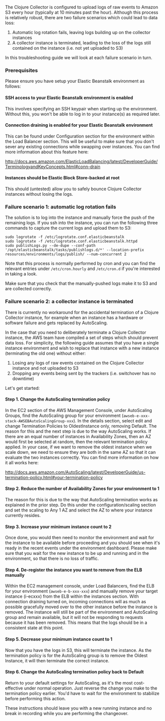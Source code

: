 The Clojure Collector is configured to upload logs of raw events to Amazon S3 every hour (typically at 10 minutes past the hour). Although this process is relatively robust, there are two failure scenarios which could lead to data loss:

1. Automatic log rotation fails, leaving logs building up on the collector instances
2. A collector instance is terminated, leading to the loss of the logs still contained on the instance (i.e. not yet uploaded to S3)

In this troubleshooting guide we will look at each failure scenario in turn.

### Prerequisites

Please ensure you have setup your Elastic Beanstalk environment as follows:

#### SSH access to your Elastic Beanstalk environment is enabled

This involves specifying an SSH keypair when starting up the environment. Without this, you won't be able to log in to your instance(s) as required later.

#### Connection draining is enabled for your Elastic Beanstalk environment

This can be found under Configuration section for the environment within the Load Balancer section. This will be useful to make sure that you don't sever any existing connections while swapping over instances. You can find more information about this feature here:

http://docs.aws.amazon.com/ElasticLoadBalancing/latest/DeveloperGuide/TerminologyandKeyConcepts.html#conn-drain

#### Instances should be Elastic Block Store-backed at root

This should (untested) allow you to safely bounce Clojure Collector instances without losing the logs.

### Failure scenario 1: automatic log rotation fails

The solution is to log into the instance and manually force the push of the remaining logs. If you ssh into the instance, you can run the following three commands to capture the current logs and upload them to S3:

```
sudo logrotate -f /etc/logrotate.conf.elasticbeanstalk
sudo logrotate -f /etc/logrotate.conf.elasticbeanstalk.httpd
sudo publishLogs.py --de-dupe --conf-path '/opt/elasticbeanstalk/tasks/publishlogs.d/*' --location-prefix resources/environments/logs/publish/ --num-concurrent 2
```

Note that this process is normally performed by cron and you can find the relevant entries under `/etc/cron.hourly` and `/etc/cron.d` if you're interested in taking a look.

Make sure that you check that the manually-pushed logs make it to S3 and are collected correctly.

### Failure scenario 2: a collector instance is terminated

There is currently no workaround for the accidental termination of a Clojure Collector instance, for example when an instance has a hardware or software failure and gets replaced by AutoScaling.

In the case that you need to deliberately terminate a Clojure Collector instance, the AWS team have compiled a set of steps which should prevent data loss. For simplicity, the following guide assumes that you have a single instance environment and wish to replace that instance with a new instance (terminating the old one) without either:

1. Losing any logs of raw events contained on the Clojure Collector instance and not uploaded to S3
2. Dropping any events being sent by the trackers (i.e. switchover has no downtime)

Let's get started:

#### Step 1. Change the AutoScaling termination policy

In the EC2 section of the AWS Management Console, under AutoScaling Groups, find the AutoScaling group for your environment (`awseb-e-xxx-stack-AWSEBAutoScalingGroup-xxx`). In the details section, select edit and change Termination Policies to OldestInstance only, removing Default. The reason for this and the next step is due to the way AutoScaling works. If there are an equal number of instances in Availability Zones, then an AZ would first be selected at random, then the relevant termination policy applied. In your case, if we want to remove the oldest instance when we scale down, we need to ensure they are both in the same AZ so that it can evaluate the two instances correctly. You can find more information on how it all works here:

http://docs.aws.amazon.com/AutoScaling/latest/DeveloperGuide/us-termination-policy.html#your-termination-policy

#### Step 2. Reduce the number of Availability Zones for your environment to 1

The reason for this is due to the way that AutoScaling termination works as explained in the prior step. Do this under the configuration/scaling section and set the scaling to Any 1 AZ and select the AZ to where your instance currently resides.

#### Step 3. Increase your minimum instance count to 2

Once done, you would then need to monitor the environment and wait for the instance to be available before proceeding and you should see when it's ready in the recent events under the environment dashboard. Please make sure that you wait for the new instance to be up and running and in the environment, so that there is no loss of traffic.

#### Step 4. De-register the instance you want to remove from the ELB manually

Within the EC2 management console, under Load Balancers, find the ELB for your environment (`awseb-e-b-xxx-xxx`) and manually remove your target instance (i-ecxxx) from the ELB within the instances section. With connection draining turned on, incoming connections will as much as possible gracefully moved over to the other instance before the instance is removed. The instance will still be part of the environment and AutoScaling group and remain available, but it will not be responding to requests because it has been removed. This means that the logs should be in a consistent state at this point.

#### Step 5. Decrease your minimum instance count to 1

Now that you have the logs in S3, this will terminate the instance. As the termination policy is for the AutoScaling group is to remove the Oldest Instance, it will then terminate the correct instance.

#### Step 6. Change the AutoScaling termination policy back to Default

Return to your default settings for AutoScaling, as it's the most cost-effective under normal operation. Just reverse the change you make to the termination policy earlier. You'd have to wait for the environment to stabilize before performing this action.

These instructions should leave you with a new running instance and no break in recording while you are performing the changeover.
